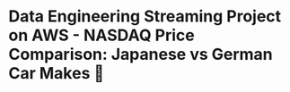 # Data Engineering Streaming Project on AWS - NASDAQ Price Comparison: Japanese vs German Car Makes :red_car:
